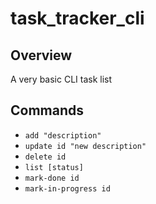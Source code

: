 # task_tracker_cli
<h2>Overview</h2>
<p>A very basic CLI task list</p>
<h2>Commands</h2>
<p>
  <ul>
    <li><code>add "description"</code></li>
    <li><code>update id "new description"</code></li>
    <li><code>delete id</code></li>
    <li><code>list [status]</code></li>
    <li><code>mark-done id</code></li>
    <li><code>mark-in-progress id</code></li>
  </ul>
</p>
